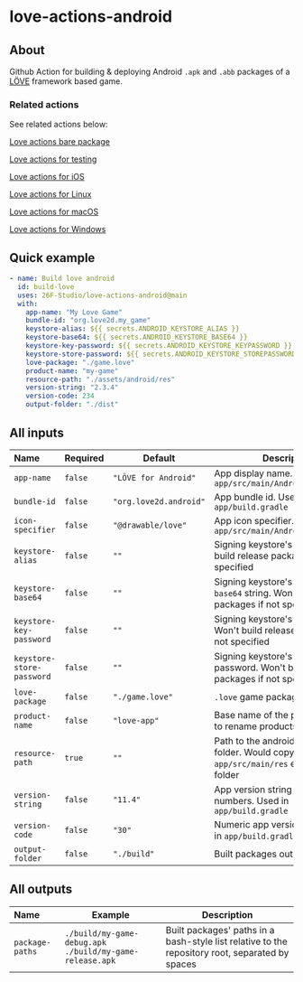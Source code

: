 # love-actions-android

## About

Github Action for building & deploying Android `.apk` and `.abb` packages of a [LÖVE](https://love2d.org/) framework based game.

### Related actions

See related actions below:

[Love actions bare package](https://github.com/marketplace/actions/love-actions-bare-package)

[Love actions for testing](https://github.com/marketplace/actions/love-actions-for-testing)

[Love actions for iOS](https://github.com/marketplace/actions/love-actions-for-ios)

[Love actions for Linux](https://github.com/marketplace/actions/love-actions-for-linux)

[Love actions for macOS](https://github.com/marketplace/actions/love-actions-for-macos)

[Love actions for Windows](https://github.com/marketplace/actions/love-actions-for-windows)

## Quick example

```yaml
- name: Build love android
  id: build-love
  uses: 26F-Studio/love-actions-android@main
  with:
    app-name: "My Love Game"
    bundle-id: "org.love2d.my_game"
    keystore-alias: ${{ secrets.ANDROID_KEYSTORE_ALIAS }}
    keystore-base64: ${{ secrets.ANDROID_KEYSTORE_BASE64 }}
    keystore-key-password: ${{ secrets.ANDROID_KEYSTORE_KEYPASSWORD }}
    keystore-store-password: ${{ secrets.ANDROID_KEYSTORE_STOREPASSWORD }}
    love-package: "./game.love"
    product-name: "my-game"
    resource-path: "./assets/android/res"
    version-string: "2.3.4"
    version-code: 234
    output-folder: "./dist"
```

## All inputs

| Name                      | Required | Default                | Description                                                  |
| :------------------------ | -------- | ---------------------- | ------------------------------------------------------------ |
| `app-name`                | `false`  | `"LÖVE for Android"`   | App display name. Used in `app/src/main/AndroidManifest.xml` |
| `bundle-id`               | `false`  | `"org.love2d.android"` | App bundle id. Used in `app/build.gradle`                    |
| `icon-specifier`          | `false`  | `"@drawable/love"`     | App icon specifier. Used in `app/src/main/AndroidManifest.xml` |
| `keystore-alias`          | `false`  | `""`                   | Signing keystore's alias. Won't build release packages if not specified |
| `keystore-base64`         | `false`  | `""`                   | Signing keystore's content in `base64` string. Won't build release packages if not specified |
| `keystore-key-password`   | `false`  | `""`                   | Signing keystore's key password. Won't build release packages if not specified |
| `keystore-store-password` | `false`  | `""`                   | Signing keystore's store password. Won't build release packages if not specified |
| `love-package`            | `false`  | `"./game.love"`        | `.love` game package file path                               |
| `product-name`            | `false`  | `"love-app"`           | Base name of the package. Used to rename products            |
| `resource-path`           | `true`   | `""`                   | Path to the android resources folder. Would copy all contents to `app/src/main/res` exclude top folder |
| `version-string`          | `false`  | `"11.4"`               | App version string no more than 3 numbers. Used in `app/build.gradle` |
| `version-code`            | `false`  | `"30"`                 | Numeric app version code . Used in `app/build.gradle`        |
| `output-folder`           | `false`  | `"./build"`            | Built packages output folder                                 |

## All outputs

| Name            | Example                                                 | Description                                                  |
| :-------------- | ------------------------------------------------------- | ------------------------------------------------------------ |
| `package-paths` | `./build/my-game-debug.apk ./build/my-game-release.apk` | Built packages' paths in a bash-style list relative to the repository root, separated by spaces |
